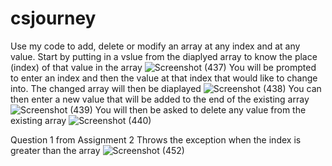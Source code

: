 # csjourney
Use my code to add, delete or modify an array at any index and at any value. 
Start by putting in a vslue from the diaplyed array to know the place (index) of that value in the array 
![Screenshot (437)](https://user-images.githubusercontent.com/114272219/192076762-827c9b2d-0ac6-46d1-891a-9576e92bdbb8.png)
You will be prompted to enter an index and then the value at that index that would like to change into. The changed array will then be diaplayed 
![Screenshot (438)](https://user-images.githubusercontent.com/114272219/192076825-e2a265c7-5316-4b3c-9549-9b1d4ac2fc8b.png)
You can then enter a new value that will be added to the end of the existing array
![Screenshot (439)](https://user-images.githubusercontent.com/114272219/192076851-8413f0b5-860f-4946-97c6-7aad9e5c9df7.png)
You will then be asked to delete any value from the existing array 
![Screenshot (440)](https://user-images.githubusercontent.com/114272219/192076873-4a9aa027-853f-4881-97e1-515ed365331a.png)



Question 1 from Assignment 2 
Throws the exception when the index is greater than the array
![Screenshot (452)](https://user-images.githubusercontent.com/114272219/196601270-598f7341-0bf4-4d10-a1b7-ce1752a25a2b.png)
